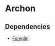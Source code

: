 # Archon

## Dependencies

* [Foreglin](https://www.curseforge.com/minecraft/mc-mods/shadowfacts-forgelin)